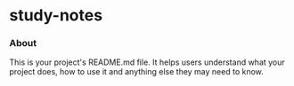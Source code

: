 study-notes
===========

### About

This is your project's README.md file. It helps users understand what your
project does, how to use it and anything else they may need to know.